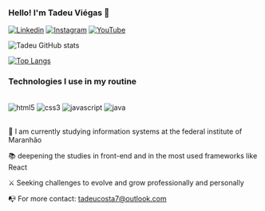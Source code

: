 ### Hello! I'm Tadeu Viégas 👋

[![Linkedin](https://img.shields.io/badge/LinkedIn-0077B5?style=for-the-badge&logo=linkedin&logoColor=white)](https://www.linkedin.com/in/tadeu-costa-vi%C3%A9gas-8499a41b0/)
[![Instagram](https://img.shields.io/badge/Instagram-E4405F?style=for-the-badge&logo=instagram&logoColor=white)](https://www.instagram.com/_tadeucosta/)
[![YouTube](https://img.shields.io/badge/YouTube-FF0000?style=for-the-badge&logo=youtube&logoColor=white)](https://www.youtube.com/channel/UCgYZaOZhqPVEC5qsj4JQl_Q)


![Tadeu GitHub stats](https://github-readme-stats.vercel.app/api?username=TadeuViegas&show_icons=true&theme=tokyonight)

[![Top Langs](https://github-readme-stats.vercel.app/api/top-langs/?username=anuraghazra&layout=compact)](https://github.com/anuraghazra/github-readme-stats)



### Technologies I use in my routine
<div sytle="display: inline_block"> <br/>
    <img alt="html5" src="https://img.shields.io/badge/HTML5-E34F26?style=for-the-badge&logo=html5&logoColor=white">
    <img alt="css3" src="https://img.shields.io/badge/CSS3-1572B6?style=for-the-badge&logo=css3&logoColor=white">
    <img alt="javascript" src="https://img.shields.io/badge/JavaScript-F7DF1E?style=for-the-badge&logo=javascript&logoColor=black">
    <img alt="java" src="https://img.shields.io/badge/Java-ED8B00?style=for-the-badge&logo=java&logoColor=white">
</div><br/>

📝 I am currently studying information systems at the federal institute of Maranhão

📚 deepening the studies in front-end and in the most used frameworks like React

⚔️ Seeking challenges to evolve and grow professionally and personally

📭 For more contact: tadeucosta7@outlook.com
